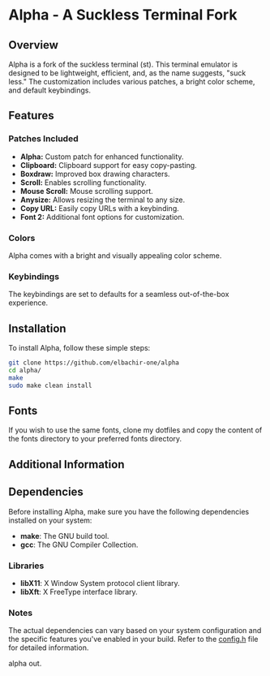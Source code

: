 # Alpha - A Suckless Terminal Fork

## Overview

Alpha is a fork of the suckless terminal (st). This terminal emulator is designed to be lightweight, efficient, and, as the name suggests, "suck less." The customization includes various patches, a bright color scheme, and default keybindings.

## Features

### Patches Included

- **Alpha:** Custom patch for enhanced functionality.
- **Clipboard:** Clipboard support for easy copy-pasting.
- **Boxdraw:** Improved box drawing characters.
- **Scroll:** Enables scrolling functionality.
- **Mouse Scroll:** Mouse scrolling support.
- **Anysize:** Allows resizing the terminal to any size.
- **Copy URL:** Easily copy URLs with a keybinding.
- **Font 2:** Additional font options for customization.

### Colors

Alpha comes with a bright and visually appealing color scheme.

### Keybindings

The keybindings are set to defaults for a seamless out-of-the-box experience.

## Installation

To install Alpha, follow these simple steps:

```bash
git clone https://github.com/elbachir-one/alpha
cd alpha/
make
sudo make clean install
```
## Fonts

If you wish to use the same fonts, clone my dotfiles and copy the content of the fonts directory to your preferred fonts directory.

## Additional Information

## Dependencies

Before installing Alpha, make sure you have the following dependencies installed on your system:

- **make**: The GNU build tool.
- **gcc**: The GNU Compiler Collection.

### Libraries

- **libX11**: X Window System protocol client library.
- **libXft**: X FreeType interface library.

### Notes

The actual dependencies can vary based on your system configuration and the specific features you've enabled in your build. Refer to the [config.h](./config.h) file for detailed information.

alpha out.

